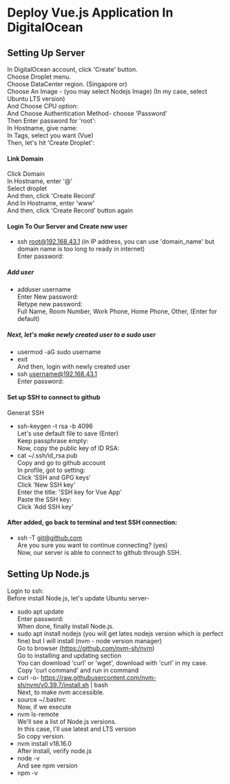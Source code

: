 # Deploy Vue.js Application In DigitalOcean  
## Setting Up Server 
In DigitalOcean account, click 'Create' button.  
Choose Droplet menu.  
Choose DataCenter region. (Singapore or)  
Choose An Image - (you may select Nodejs Image) (In my case, select Ubuntu LTS version)  
And Choose CPU option:  
And Choose Authentication Method- choose 'Password'  
Then Enter password for 'root':  
In Hostname, give name:  
In Tags, select you want (Vue)  
Then, let's hit 'Create Droplet':  

#### Link Domain 
Click Domain  
In Hostname, enter '@'  
Select droplet  
And then, click 'Create Record'  
And In Hostname, enter 'www'  
And then, click 'Create Record' button again  
#### Login To Our Server and Create new user  
- ssh root@192.168.43.1  (in IP address, you can use 'domain_name' but domain name is too long to ready in internet)  
Enter password:  
##### Add user
- adduser username  
Enter New password:   
Retype new password:  
Full Name, Room Number, Work Phone, Home Phone, Other, (Enter for default)  
##### Next, let's make newly created user to a sudo user  
- usermod -aG sudo username  
- exit  
And then, login with newly created user  
- ssh username@192.168.43.1  
Enter password:  
#### Set up SSH to connect to github  
Generat SSH  
- ssh-keygen -t rsa -b 4096  
Let's use default file to save (Enter)  
Keep passphrase empty:  
Now, copy the public key of ID RSA:  
- cat ~/.ssh/id_rsa.pub  
Copy and go to github account  
In profile, got to setting:  
Click 'SSH and GPG keys'  
Click 'New SSH key'  
Enter the title:  'SSH key for Vue App'  
Paste the SSH key:  
Click 'Add SSH key'  

#### After added, go back to terminal and test SSH connection:  
- ssh -T git@github.com  
Are you sure you want to continue connecting? (yes)  
Now, our server is able to connect to github through SSH.

## Setting Up Node.js  
Login to ssh:  
Before install Node.js, let's update Ubuntu server-  
- sudo apt update  
Enter password:   
When done, finally install Node.js.  
- sudo apt install nodejs (you will get lates nodejs version which is perfect fine)
but I will install (nvm - node version manager)  
Go to browser (https://github.com/nvm-sh/nvm)  
Go to installing and updating section  
You can download 'curl' or 'wget', download with 'curl' in my case.  
Copy 'curl command' and run in command  
- curl -o- https://raw.githubusercontent.com/nvm-sh/nvm/v0.39.7/install.sh | bash  
Next, to make nvm accessible.  
- source ~/.bashrc  
Now, if we execute
- nvm ls-remote  
We'll see a list of Node.js versions.  
In this case, I'll use latest and LTS version  
So copy version.  
- nvm install v18.16.0  
After install, verify node.js  
- node -v  
And see npm version  
- npm -v  






